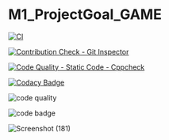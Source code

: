 # M1_ProjectGoal_GAME


[![CI](https://github.com/Rishitha-konatham/M1_ProjectGoal_GAME/actions/workflows/cppcheck.yml/badge.svg)](https://github.com/Rishitha-konatham/M1_ProjectGoal_GAME/actions/workflows/cppcheck.yml)

[![Contribution Check - Git Inspector](https://github.com/Rishitha-konatham/M1_ProjectGoal_GAME/actions/workflows/contributioncheck.yml/badge.svg)](https://github.com/Rishitha-konatham/M1_ProjectGoal_GAME/actions/workflows/contributioncheck.yml)


[![Code Quality - Static Code - Cppcheck](https://github.com/Rishitha-konatham/M1_ProjectGoal_GAME/actions/workflows/codequality.yml/badge.svg)](https://github.com/Rishitha-konatham/M1_ProjectGoal_GAME/actions/workflows/codequality.yml)

[![Codacy Badge](https://app.codacy.com/project/badge/Grade/ecb0adc772c244d5b383c399f71f80fe)](https://www.codacy.com/gh/Rishitha-konatham/M1_ProjectGoal_GAME/dashboard?utm_source=github.com&amp;utm_medium=referral&amp;utm_content=Rishitha-konatham/M1_ProjectGoal_GAME&amp;utm_campaign=Badge_Grade)

![code quality](https://api.codiga.io/project/31260/score/svg)

![code badge](https://api.codiga.io/project/31260/status/svg)





![Screenshot (181)](https://user-images.githubusercontent.com/82631225/153710695-1987be07-c862-46bb-bfc7-be9b7d2b9901.png)
